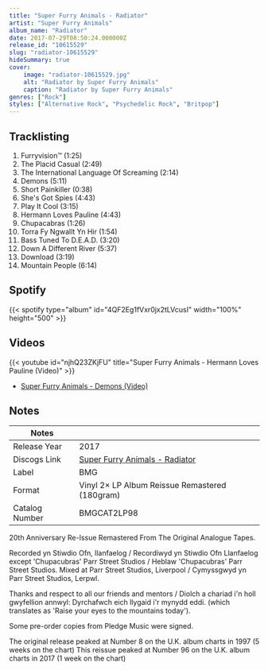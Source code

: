 ```yaml
---
title: "Super Furry Animals - Radiator"
artist: "Super Furry Animals"
album_name: "Radiator"
date: 2017-07-29T08:50:24.000000Z
release_id: "10615529"
slug: "radiator-10615529"
hideSummary: true
cover:
    image: "radiator-10615529.jpg"
    alt: "Radiator by Super Furry Animals"
    caption: "Radiator by Super Furry Animals"
genres: ["Rock"]
styles: ["Alternative Rock", "Psychedelic Rock", "Britpop"]
---
```


## Tracklisting
1. Furryvision™ (1:25)
2. The Placid Casual (2:49)
3. The International Language Of Screaming (2:14)
4. Demons (5:11)
5. Short Painkiller (0:38)
6. She's Got Spies (4:43)
7. Play It Cool (3:15)
8. Hermann Loves Pauline (4:43)
9. Chupacabras (1:26)
10. Torra Fy Ngwallt Yn Hir (1:54)
11. Bass Tuned To D.E.A.D. (3:20)
12. Down A Different River (5:37)
13. Download (3:19)
14. Mountain People (6:14)


## Spotify
{{< spotify type="album" id="4QF2Eg1fVxr0jx2tLVcusI" width="100%" height="500" >}}



## Videos
{{< youtube id="njhQ23ZKjFU" title="Super Furry Animals - Hermann Loves Pauline (Video)" >}}
- [Super Furry Animals - Demons (Video)](https://www.youtube.com/watch?v=BmvwINJeLKU)

## Notes
| Notes          |             |
| ---------------| ----------- |
| Release Year   | 2017 |
| Discogs Link   | [Super Furry Animals - Radiator](https://www.discogs.com/release/10615529-Super-Furry-Animals-Radiator) |
| Label          | BMG |
| Format         | Vinyl 2× LP Album Reissue Remastered (180gram) |
| Catalog Number | BMGCAT2LP98 |

20th Anniversary Re-Issue Remastered From The Original Analogue Tapes.

Recorded yn Stiwdio Ofn, llanfaelog / Recordiwyd yn Stiwdio Ofn Llanfaelog except 'Chupacubras' Parr Street Studios / Heblaw 'Chupacubras' Parr Street Studios. Mixed at Parr Street Studios, Liverpool / Cymyssgwyd yn Parr Street Studios, Lerpwl.

Thanks and respect to all our friends and mentors / Diolch a chariad i'n holl gwyfellion annwyl: Dyrchafwch eich llygaid i'r mynydd eddi. (which translates as 'Raise your eyes to the mountains today').

Some pre-order copies from Pledge Music were signed.

The original release peaked at Number 8 on the U.K. album charts in 1997 (5 weeks on the chart)
This reissue peaked at Number 96 on the U.K. album charts in 2017 (1 week on the chart)
